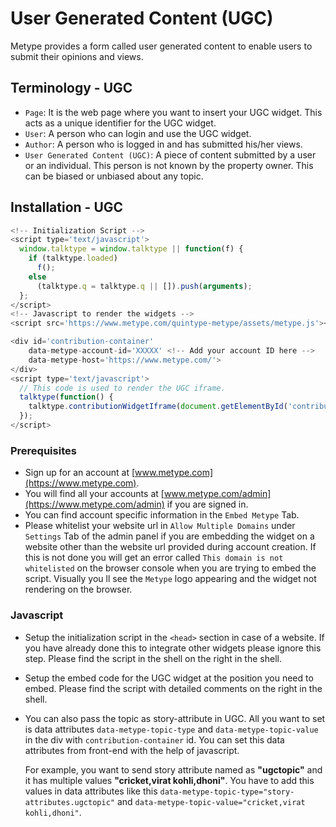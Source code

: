# User Generated Content (UGC)

Metype provides a form called user generated content to enable users to submit their opinions and views.

## Terminology - UGC
* `Page`: It is the web page where you want to insert your UGC widget. This acts as a unique identifier for the UGC widget.
* `User`: A person who can login and use the UGC widget.
* `Author`: A person who is logged in and has submitted his/her views.
* `User Generated Content (UGC)`: A piece of content submitted by a user or an individual.
This person is not known by the property owner. This can be biased or unbiased about any topic.

## Installation - UGC
```javascript
<!-- Initialization Script -->
<script type='text/javascript'>
  window.talktype = window.talktype || function(f) {
    if (talktype.loaded)
      f();
    else
      (talktype.q = talktype.q || []).push(arguments);
  };
</script>
<!-- Javascript to render the widgets -->
<script src='https://www.metype.com/quintype-metype/assets/metype.js'></script> -->
```
```javascript
<div id='contribution-container'
    data-metype-account-id='XXXXX' <!-- Add your account ID here -->
    data-metype-host='https://www.metype.com/'>
</div>
<script type='text/javascript'>
  // This code is used to render the UGC iframe.
  talktype(function() {
    talktype.contributionWidgetIframe(document.getElementById('contribution-container'));
  });
</script>
```
### Prerequisites
* Sign up for an account at [www.metype.com](https://www.metype.com).
* You will find all your accounts at [www.metype.com/admin](https://www.metype.com/admin) if you are signed in.
* You can find account specific information in the `Embed Metype` Tab.
* Please whitelist your website url in `Allow Multiple Domains` under `Settings` Tab of the admin panel if you are embedding the widget on a website other than the website url provided during account creation. If this is not done you will get an error called `This domain is not whitelisted` on the browser console when you are trying to embed the script. Visually you ll see the `Metype` logo appearing and the widget not rendering on the browser.

### Javascript

* Setup the initialization script in the `<head>` section in case of a website.
If you have already done this to integrate other widgets please ignore this step.
Please find the script in the shell on the right in the shell.


* Setup the embed code for the UGC widget at the position you need to embed.
Please find the script with detailed comments on the right in the shell.

* You can also pass the topic as story-attribute in UGC. All you want to set is data attributes `data-metype-topic-type` and `data-metype-topic-value` in the div with `contribution-container` id. You can set this data attributes from front-end with the help of javascript.

  For example, you want to send story attribute named as **"ugctopic"** and it has multiple values **"cricket,virat kohli,dhoni"**.
  You have to add this values in data attributes like this `data-metype-topic-type="story-attributes.ugctopic"` and `data-metype-topic-value="cricket,virat kohli,dhoni"`.
